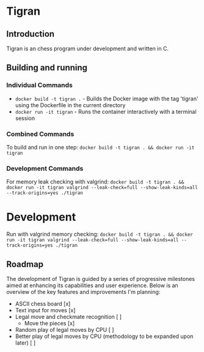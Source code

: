 # Tigran

## Introduction
Tigran is an chess program under development and written in C.

## Building and running

### Individual Commands
- `docker build -t tigran .` - Builds the Docker image with the tag 'tigran' using the Dockerfile in the current directory
- `docker run -it tigran` - Runs the container interactively with a terminal session

### Combined Commands
To build and run in one step:
`docker build -t tigran . && docker run -it tigran`

### Development Commands
For memory leak checking with valgrind:
`docker build -t tigran . && docker run -it tigran valgrind --leak-check=full --show-leak-kinds=all --track-origins=yes ./tigran`

# Development
Run with valgrind memory checking:
`docker build -t tigran . && docker run -it tigran valgrind --leak-check=full --show-leak-kinds=all --track-origins=yes ./tigran`

## Roadmap

The development of Tigran is guided by a series of progressive milestones aimed at enhancing its capabilities and user experience. Below is an overview of the key features and improvements I'm planning:

- ASCII chess board [x]
- Text input for moves [x]
- Legal move and checkmate recognition [ ]
    - Move the pieces [x]
- Random play of legal moves by CPU [ ]
- Better play of legal moves by CPU (methodology to be expanded upon later) [ ]
